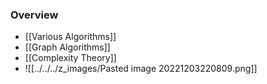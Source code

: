 ### Overview
+ [[Various Algorithms]]
+ [[Graph Algorithms]]
+ [[Complexity Theory]]
+ ![[../../../z_images/Pasted image 20221203220809.png]]
